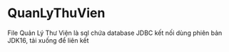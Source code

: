 # QuanLyThuVien
File Quản Lý Thư Viện là sql chứa database
JDBC kết nối dùng phiên bản JDK16, tải xuống để liên kết
